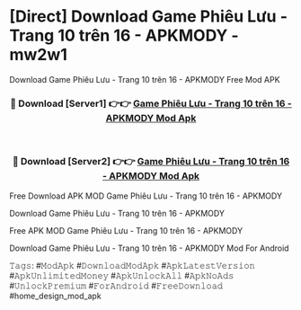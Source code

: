 # [Direct] Download Game Phiêu Lưu - Trang 10 trên 16 - APKMODY - mw2w1
Download Game Phiêu Lưu - Trang 10 trên 16 - APKMODY Free Mod APK

<div align="center">
<h3>🔴 Download [Server1] 👉👉 <a href="https://apk-comot.site?title=Game_Phiêu_Lưu_-_Trang_10_trên_16_-_APKMODY">Game Phiêu Lưu - Trang 10 trên 16 - APKMODY Mod Apk</a></h3><br>

<h3>🔴 Download [Server2] 👉👉 <a href="https://apk-comot.site?title=Game_Phiêu_Lưu_-_Trang_10_trên_16_-_APKMODY">Game Phiêu Lưu - Trang 10 trên 16 - APKMODY Mod Apk</a></h3>
</div>


Free Download APK MOD Game Phiêu Lưu - Trang 10 trên 16 - APKMODY

Download Game Phiêu Lưu - Trang 10 trên 16 - APKMODY 

Free APK MOD Game Phiêu Lưu - Trang 10 trên 16 - APKMODY 

Download Game Phiêu Lưu - Trang 10 trên 16 - APKMODY Mod For Android

𝚃𝚊𝚐𝚜: #𝙼𝚘𝚍𝙰𝚙𝚔 #𝙳𝚘𝚠𝚗𝚕𝚘𝚊𝚍𝙼𝚘𝚍𝙰𝚙𝚔 #𝙰𝚙𝚔𝙻𝚊𝚝𝚎𝚜𝚝𝚅𝚎𝚛𝚜𝚒𝚘𝚗 #𝙰𝚙𝚔𝚄𝚗𝚕𝚒𝚖𝚒𝚝𝚎𝚍𝙼𝚘𝚗𝚎𝚢 #𝙰𝚙𝚔𝚄𝚗𝚕𝚘𝚌𝚔𝙰𝚕𝚕 #𝙰𝚙𝚔𝙽𝚘𝙰𝚍𝚜 #𝚄𝚗𝚕𝚘𝚌𝚔𝙿𝚛𝚎𝚖𝚒𝚞𝚖 #𝙵𝚘𝚛𝙰𝚗𝚍𝚛𝚘𝚒𝚍 #𝙵𝚛𝚎𝚎𝙳𝚘𝚠𝚗𝚕𝚘𝚊𝚍 #home_design_mod_apk